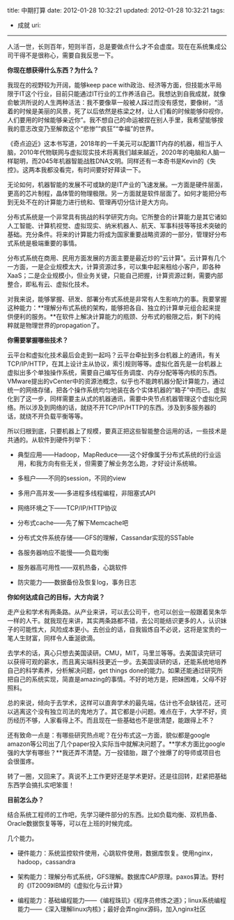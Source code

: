 title: 中期打算
date: 2012-01-28 10:32:21
updated: 2012-01-28 10:32:21
tags: 
 - 成就
uri: 
---

人活一世，长则百年，短则半百，总是要做点什么才不会虚度。现在在系统集成公司干得不是很称心，需要自我反思一下。

**你现在想获得什么东西？为什么？**

我现在的视野较为开阔，能够keep pace with政治、经济等方面，但技能水平局限于IT这个行业，目前只能通过IT行业的工作养活自己。我想达到自我成就，就像俞敏洪所说的人生两种活法：我不要像草一般被人踩过而没有感觉，要像树，“活着的时候是美丽的风景，死了以后依然是栋梁之材，让人们看的时候能够仰视你，人们要用的时候能够亲近你”。我不想自己的命运被捏在别人手里，我希望能够按我的意志改变乃至解救这个“悲惨”“疯狂”“幸福”的世界。

《奇点迫近》这本书写道，2018年的一千美元可以配置1T内存的机器，相当于人脑，2010年代物联网与虚拟现实技术将离我们越来越近，2020年的电脑和人脑一样聪明，而2045年机器智能战胜DNA文明。同样还有一本奇书是Kevin的《失控》。这两本我都没看完，有时间要好好拜读一下。

无论如何，机器智能的发展不可或缺的是IT产业的飞速发展。一方面是硬件层面，更高的芯片制程，晶体管的物理极限。另一方面就是软件层面了。如何才能把分布到无处不在的计算能力进行统和、管理再切分估计是大方向。

分布式系统是一个非常具有挑战的科学研究方向。它所整合的计算能力是其它诸如人工智能、计算机视觉、虚拟现实、纳米机器人、航天、军事科技等等技术突破的基础。充分条件。将来的计算能力将成为国家重要战略资源的一部分，管理好分布式系统是极端重要的事情。

分布式系统在商用、民用方面发展的方面主要是最近炒的“云计算”。云计算有几个一方面，一是企业规模太大，计算资源过多，可以集中起来租给小客户，即各种XaaS；二是企业规模小，但业务关键，只能自己把握，计算资源过剩，需要内部整合，即私有云、虚拟化技术。

对我来说，能够掌握、研发、部署分布式系统是非常有人生影响力的事。我要掌握这种能力：**理解分布式系统的架构，能够把各自、独立的计算单元组合起来提供便利的服务。**在软件上解决计算能力的瓶颈、分布式的极限之后，剩下的纯粹就是物理世界的propagation了。

**你需要掌握哪些技术？**

云平台和虚拟化技术最后会走到一起吗？云平台牵扯到多台机器上的通讯，有关TCP/IP/HTTP，在其上设计主从协议，索引规则等等。虚拟化首先是一台机器上虚拟出多个单独操作系统，需要自己编写任务调度、内存分配等等内核的东西。VMware提出的vCenter中的资源池概念，似乎也不能跨机器分配计算能力，通过统一的网络存储，把各个操作系统均匀地装在各个实体机器的“箱子”中而已。虚拟化到了这一步，同样需要主从式的机器通讯，需要中央节点机器管理这个虚拟化网络。所以涉及到网络的话，就绕不开TCP/IP/HTTP的东西。涉及到多服务器的话，就绕不开负载平衡等等。

所以归根到底，只要机器上了规模，要真正把这些智能整合运用的话，一些技术是共通的。从软件到硬件列举下：

*   典型应用——Hadoop，MapReduce——这个好像属于分布式系统的行业运用，和我方向有些无关，但需要了解业务怎么跑，才好设计系统嘛。

*   多租户——不同的session，不同的view

*   多用户高并发——多进程多线程编程，非阻塞式API

*   网络环境之下——TCP/IP/HTTP协议

*   分布式cache——先了解下Memcache吧

*   分布式文件系统存储——GFS的理解，Cassandar实现的SSTable

*   各服务器响应不能慢——负载均衡

*   服务器高可用性——双机热备，心跳软件

*   防灾能力——数据备份及恢复log，事务日志

**你如何达成自己的目标，大方向说？**

走产业和学术有两条路。从产业来讲，可以去公司干，也可以创业一般跟着吴朱华一样的人干。就我现在来讲，其实两条路都不错，去公司能结识更多的人，认识妹子的可能性大，风险成本更小。去创业的话，自我锻炼自不必说，这将是宝贵的一笔人生财富，同样令人垂涎欲滴。

去学术的话，真心只想去美国读研。CMU，MIT，马里兰等等。去美国读完研可以获得可观的薪水，而且离尖端科技更近一步。去美国读研的话，还能系统地培养自己的科学素养，分析解决问题，get things done的能力。如果还能通过研究所把自己的系统实现，简直是amazing的事情。不好的地方是，把妹困难，父母不好照料。

总的来说，倾向于去学术，这样可以直奔学术的最先端，估计也不会缺钱花，还可以逃离这个没有独立司法的鬼地方了。其它都是小问题。难点在于，大学不好，资历经历不够，人家看得上不。而且现在一些基础也不是很清楚，能跟得上不？

还有致命一点是：有哪些研究热点呢？在分布式这一方面，貌似都是google amazon等公司出了几个paper投入实际当中就解决问题了。**学术方面比google强的大学有哪些？**我还弄不清楚。万一投错胎，跟了个挫爆了的导师或项目也会很蛋疼。

转了一圈，又回来了。真说不上工作更好还是学术更好。还是往回转，赶紧把基础东西学会搞扎实吧笨蛋！

**目前怎么办？**

结合系统工程师的工作吧，先学习硬件部分的东西。比如负载均衡、双机热备、Oracle数据恢复等等，可以在上班的时候完成。

几个能力。

*   硬件能力：系统监控软件使用，心跳软件使用，数据库恢复。使用nginx，hadoop，cassandra

*   架构能力：理解分布式系统，GFS理解。数据库CAP原理。paxos算法。野村的《IT2009》IBM的《虚拟化与云计算》

*   编程能力：基础编程能力——《编程珠玑》《程序员修炼之道》；linux系统编程能力——《深入理解linux内核》；最好会弄nginx源码，加入nginx社区